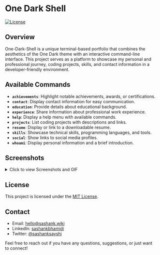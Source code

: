 # One Dark Shell

[![License](https://img.shields.io/badge/license-MIT-blue.svg)](LICENSE)

## Overview

One-Dark-Shell is a unique terminal-based portfolio that combines the aesthetics of the One Dark theme with an interactive command-line interface. This project serves as a platform to showcase my personal and professional journey, coding projects, skills, and contact information in a developer-friendly environment.

## Available Commands

- **`achievements`**: Highlight notable achievements, awards, or certifications.
- **`contact`**: Display contact information for easy communication.
- **`education`**: Provide details about educational background.
- **`experience`**: Share information about professional work experience.
- **`help`**: Display a help menu with available commands.
- **`projects`**: List coding projects with descriptions and links.
- **`resume`**: Display or link to a downloadable resume.
- **`skills`**: Showcase technical skills, programming languages, and tools.
- **`social`**: Show links to social media profiles.
- **`whoami`**: Display personal information and a brief introduction.

## Screenshots

<details>
  <summary>Click to view Screenshots and GIF</summary>

  ![Screenshot](images/screenshot.png)
  ![GIF](images/gif.gif)

</details>

## License

This project is licensed under the [MIT License](LICENSE).

## Contact

- Email: [hello@sashank.wiki](mailto:hello@sashank.wiki)
- LinkedIn: [sashankbhamidi](https://www.linkedin.com/in/sashankbhamidi/)
- Twitter: [@sashanksayshi](https://twitter.com/sashanksayshi)

Feel free to reach out if you have any questions, suggestions, or just want to connect!

